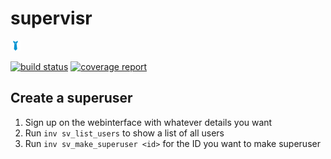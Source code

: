 # supervisr

![icon](assets/img/icon_16.png)

[![build status](https://git.beryju.org/BeryJu.org/supervisr/badges/master/build.svg)](https://git.beryju.org/BeryJu.org/supervisr/commits/master)
[![coverage report](https://git.beryju.org/BeryJu.org/supervisr/badges/master/coverage.svg)](https://git.beryju.org/BeryJu.org/supervisr/commits/master)

## Create a superuser

1. Sign up on the webinterface with whatever details you want
2. Run `inv sv_list_users` to show a list of all users
3. Run `inv sv_make_superuser <id>` for the ID you want to make superuser
